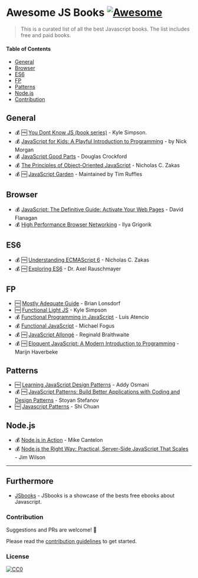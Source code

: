 # Awesome JS Books [![Awesome](https://cdn.rawgit.com/sindresorhus/awesome/d7305f38d29fed78fa85652e3a63e154dd8e8829/media/badge.svg)](https://github.com/sindresorhus/awesome)

> This is a curated list of all the best Javascript books. The list includes free and paid books. 

#### Table of Contents
* [General](#general)
* [Browser](#browser)
* [ES6](#es6)
* [FP](#fp)
* [Patterns](#patterns)
* [Node.js](#nodejs)
* [Contribution](#contribution)

## General
- 💰 🆓 [You Dont Know JS (book series)](https://github.com/getify/You-Dont-Know-JS) - Kyle Simpson.
- 💰 [JavaScript for Kids: A Playful Introduction to Programming](https://www.amazon.com/JavaScript-Kids-Playful-Introduction-Programming/dp/1593274084/ref=as_li_ss_tl?_encoding=UTF8&qid=&sr=&linkCode=ll1&tag=eejs-20&linkId=78320bf6b48bd7f6549a22f9abadc66c) - by Nick Morgan
- 💰 [JavaScript Good Parts](https://www.amazon.com/JavaScript-Good-Parts-Douglas-Crockford/dp/0596517742/ref=as_li_ss_tl?ie=UTF8&redirect=true&linkCode=ll1&tag=eejs-20&linkId=afcaa6d74f1fbcc21a0c4d728b83dde1) - Douglas Crockford
- 💰 [The Principles of Object-Oriented JavaScript](https://www.amazon.com/Principles-Object-Oriented-JavaScript-Nicholas-Zakas/dp/1593275404/ref=pd_sim_14_4?_encoding=UTF8&pd_rd_i=1593275404&pd_rd_r=J707VE8JE7WR9D0HPN4Q&pd_rd_w=xumBa&pd_rd_wg=uEZZm&psc=1&refRID=J707VE8JE7WR9D0HPN4Q) - Nicholas C. Zakas
- 💰 🆓 [JavaScript Garden](http://bonsaiden.github.io/JavaScript-Garden/) - Maintained by Tim Ruffles

## Browser
- 💰 [JavaScript: The Definitive Guide: Activate Your Web Pages](https://www.amazon.com/JavaScript-Definitive-Guide-Activate-Guides/dp/0596805527/ref=as_li_ss_tl?ie=UTF8&redirect=true&linkCode=ll1&tag=eejs-20&linkId=11a79cf9e89a54625cb3a8e8ff2dc8d5) - David Flanagan
- 💰 [High Performance Browser Networking](https://www.amazon.com/High-Performance-Browser-Networking-performance/dp/1449344763/ref=as_li_ss_tl?ie=UTF8&linkCode=ll1&tag=eejs-20&linkId=c73d0d3fc227d36ddc90e2d708f3fb8a) - Ilya Grigorik

## ES6
- 💰 🆓 [Understanding ECMAScript 6](https://leanpub.com/understandinges6/read) - Nicholas C. Zakas
- 💰 🆓 [Exploring ES6](http://exploringjs.com/es6/) - Dr. Axel Rauschmayer

## FP
- 🆓 [Mostly Adequate Guide](https://github.com/MostlyAdequate/mostly-adequate-guide) - Brian Lonsdorf
- 🆓 [Functional Light JS](https://github.com/getify/functional-light-js) - Kyle Simpson
- 💰 [Functional Programming in JavaScript](https://www.manning.com/books/functional-programming-in-javascript) - Luis Atencio
- 💰 [Functional JavaScript](http://shop.oreilly.com/product/0636920028857.do) - Michael Fogus
- 💰 🆓 [JavaScript Allongé](https://leanpub.com/javascriptallongesix) - Reginald Braithwaite
- 💰 🆓 [Eloquent JavaScript: A Modern Introduction to Programming](https://www.amazon.com/Eloquent-JavaScript-Modern-Introduction-Programming/dp/1593275846/ref=as_li_ss_tl?s=books&ie=UTF8&qid=1466626605&sr=1-1&keywords=eloquent+javascript+2nd+edition&linkCode=ll1&tag=eejs-20&linkId=8f1d94f3bf900d69600f9c8685791be7) - Marijn Haverbeke

## Patterns
- 🆓 [Learning JavaScript Design Patterns](http://addyosmani.com/resources/essentialjsdesignpatterns/book/) - Addy Osmani 
- 💰 🆓 [JavaScript Patterns: Build Better Applications with Coding and Design Patterns](https://www.amazon.com/JavaScript-Patterns-Better-Applications-Coding/dp/0596806752/ref=pd_sim_14_7?_encoding=UTF8&pd_rd_i=0596806752&pd_rd_r=K1RWTDVZE9M9MAFXBYCK&pd_rd_w=pdNGF&pd_rd_wg=9ZSaE&psc=1&refRID=K1RWTDVZE9M9MAFXBYCK) - Stoyan Stefanov 
- 🆓 [Javascript Patterns](https://shichuan.github.io/javascript-patterns/) - Shi Chuan

## Node.js
- 💰 [Node.js in Action](https://www.amazon.com/Node-js-Action-Mike-Cantelon/dp/1617290572/ref=as_li_ss_tl?ie=UTF8&qid=1466640698&sr=8-1&keywords=node.js+in+action&linkCode=ll1&tag=eejs-20&linkId=57fbe05f198dad9e06df1c1f8fc29a4c) - Mike Cantelon
- 💰 [Node.js the Right Way: Practical, Server-Side JavaScript That Scales](https://www.amazon.com/Node-js-Right-Way-Server-Side-JavaScript/dp/1937785734/ref=sr_1_1?s=books&ie=UTF8&qid=1499377952&sr=1-1&keywords=Node.js+the+Right+Way) - Jim Wilson

<hr>

## Furthermore
- [JSbooks](https://github.com/revolunet/JSbooks) - JSbooks is a showcase of the bests free ebooks about Javascript.

### Contribution 
Suggestions and PRs are welcome! 🤙

Please read the [contribution guidelines](./contributing.md) to get started.

### License

[![CC0](http://i.creativecommons.org/p/zero/1.0/88x31.png)](http://creativecommons.org/publicdomain/zero/1.0/)
